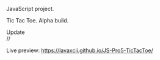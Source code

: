 JavaScript project. 

Tic Tac Toe. Alpha build.<br />

Update<br />
//

Live preview: https://lavaxcii.github.io/JS-Pro5-TicTacToe/
